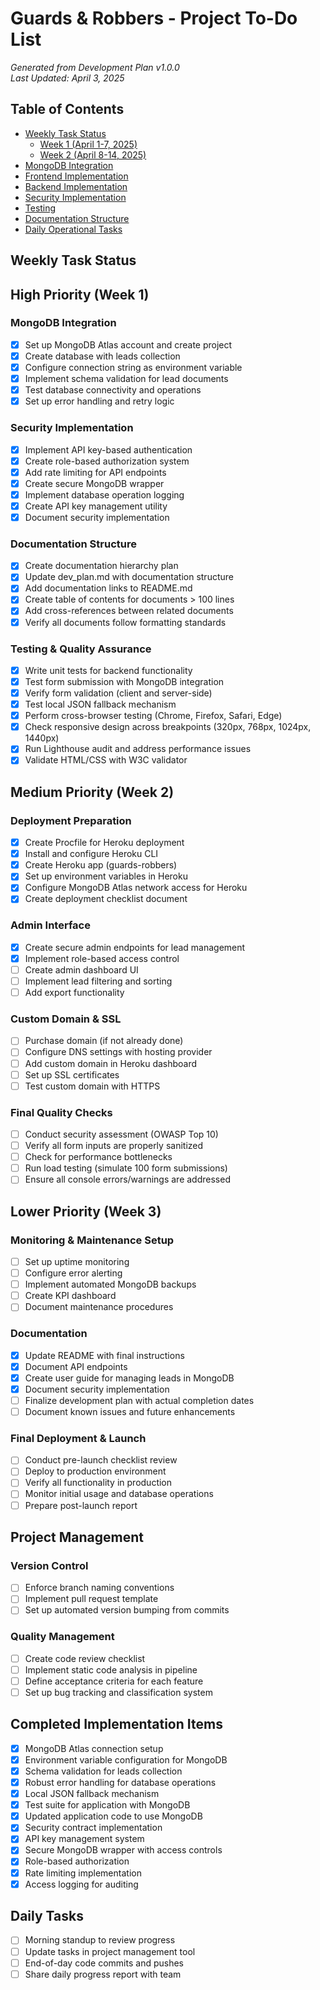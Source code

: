 # Guards & Robbers - Project To-Do List

*Generated from Development Plan v1.0.0*  
*Last Updated: April 3, 2025*

## Table of Contents

- [Weekly Task Status](#weekly-task-status)
  - [Week 1 (April 1-7, 2025)](#week-1-april-1-7-2025)
  - [Week 2 (April 8-14, 2025)](#week-2-april-8-14-2025)
- [MongoDB Integration](#mongodb-integration)
- [Frontend Implementation](#frontend-implementation)
- [Backend Implementation](#backend-implementation)
- [Security Implementation](#security-implementation)
- [Testing](#testing)
- [Documentation Structure](#documentation-structure)
- [Daily Operational Tasks](#daily-operational-tasks)

## Weekly Task Status

## High Priority (Week 1)

### MongoDB Integration
- [x] Set up MongoDB Atlas account and create project
- [x] Create database with leads collection
- [x] Configure connection string as environment variable 
- [x] Implement schema validation for lead documents
- [x] Test database connectivity and operations
- [x] Set up error handling and retry logic

### Security Implementation
- [x] Implement API key-based authentication
- [x] Create role-based authorization system
- [x] Add rate limiting for API endpoints
- [x] Create secure MongoDB wrapper
- [x] Implement database operation logging
- [x] Create API key management utility
- [x] Document security implementation

### Documentation Structure
- [x] Create documentation hierarchy plan
- [x] Update dev_plan.md with documentation structure
- [x] Add documentation links to README.md
- [x] Create table of contents for documents > 100 lines
- [x] Add cross-references between related documents
- [x] Verify all documents follow formatting standards

### Testing & Quality Assurance
- [x] Write unit tests for backend functionality
- [x] Test form submission with MongoDB integration
- [x] Verify form validation (client and server-side)
- [x] Test local JSON fallback mechanism
- [x] Perform cross-browser testing (Chrome, Firefox, Safari, Edge)
- [x] Check responsive design across breakpoints (320px, 768px, 1024px, 1440px)
- [x] Run Lighthouse audit and address performance issues
- [x] Validate HTML/CSS with W3C validator

## Medium Priority (Week 2)

### Deployment Preparation
- [x] Create Procfile for Heroku deployment
- [x] Install and configure Heroku CLI
- [x] Create Heroku app (guards-robbers)
- [x] Set up environment variables in Heroku
- [x] Configure MongoDB Atlas network access for Heroku
- [x] Create deployment checklist document

### Admin Interface
- [x] Create secure admin endpoints for lead management
- [x] Implement role-based access control
- [ ] Create admin dashboard UI
- [ ] Implement lead filtering and sorting
- [ ] Add export functionality

### Custom Domain & SSL
- [ ] Purchase domain (if not already done)
- [ ] Configure DNS settings with hosting provider
- [ ] Add custom domain in Heroku dashboard
- [ ] Set up SSL certificates
- [ ] Test custom domain with HTTPS

### Final Quality Checks
- [ ] Conduct security assessment (OWASP Top 10)
- [ ] Verify all form inputs are properly sanitized
- [ ] Check for performance bottlenecks
- [ ] Run load testing (simulate 100 form submissions)
- [ ] Ensure all console errors/warnings are addressed

## Lower Priority (Week 3)

### Monitoring & Maintenance Setup
- [ ] Set up uptime monitoring
- [ ] Configure error alerting
- [ ] Implement automated MongoDB backups
- [ ] Create KPI dashboard
- [ ] Document maintenance procedures

### Documentation
- [x] Update README with final instructions
- [x] Document API endpoints
- [x] Create user guide for managing leads in MongoDB
- [x] Document security implementation
- [ ] Finalize development plan with actual completion dates
- [ ] Document known issues and future enhancements

### Final Deployment & Launch
- [ ] Conduct pre-launch checklist review
- [ ] Deploy to production environment
- [ ] Verify all functionality in production
- [ ] Monitor initial usage and database operations
- [ ] Prepare post-launch report

## Project Management

### Version Control
- [ ] Enforce branch naming conventions
- [ ] Implement pull request template
- [ ] Set up automated version bumping from commits

### Quality Management
- [ ] Create code review checklist
- [ ] Implement static code analysis in pipeline
- [ ] Define acceptance criteria for each feature
- [ ] Set up bug tracking and classification system

## Completed Implementation Items

- [x] MongoDB Atlas connection setup
- [x] Environment variable configuration for MongoDB
- [x] Schema validation for leads collection
- [x] Robust error handling for database operations
- [x] Local JSON fallback mechanism
- [x] Test suite for application with MongoDB
- [x] Updated application code to use MongoDB
- [x] Security contract implementation
- [x] API key management system
- [x] Secure MongoDB wrapper with access controls
- [x] Role-based authorization
- [x] Rate limiting implementation
- [x] Access logging for auditing

## Daily Tasks

- [ ] Morning standup to review progress
- [ ] Update tasks in project management tool
- [ ] End-of-day code commits and pushes
- [ ] Share daily progress report with team 